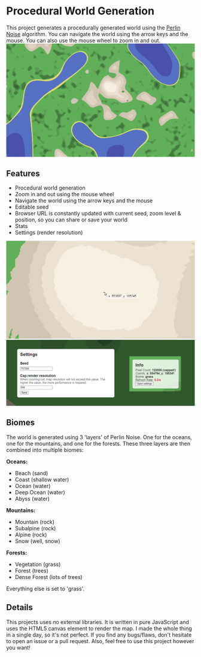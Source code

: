 # Procedural World Generation
This project generates a procedurally generated world using the [Perlin Noise](https://en.wikipedia.org/wiki/Perlin_noise) algorithm. You can navigate the world using the arrow keys and the mouse. You can also use the mouse wheel to zoom in and out.
![Demo](./assets/readme_pic1.PNG)

## Features
- Procedural world generation
- Zoom in and out using the mouse wheel
- Navigate the world using the arrow keys and the mouse
- Editable seed
- Browser URL is constantly updated with current seed, zoom level & position, so you can share or save your world
- Stats
- Settings (render resolution)

![Demo Gif](./assets/readme_gif1.gif)
![Demo2](./assets/readme_pic2.PNG)

## Biomes
The world is generated using 3 'layers' of Perlin Noise. One for the oceans, one for the mountains, and one for the forests. These three layers are then combined into multiple biomes:

**Oceans:**
- Beach (sand)
- Coast (shallow water)
- Ocean (water)
- Deep Ocean (water)
- Abyss (water)

**Mountains:**
- Mountain (rock)
- Subalpine (rock)
- Alpine (rock)
- Snow (well, snow)

**Forests:**
- Vegetation (grass)
- Forest (trees)
- Dense Forest (lots of trees)

Everything else is set to 'grass'.

## Details
This projects uses no external libraries. It is written in pure JavaScript and uses the HTML5 canvas element to render the map. I made the whole thing in a single day, so it's not perfect. If you find any bugs/flaws, don't hesitate to open an issue or a pull request. Also, feel free to use this project however you want!